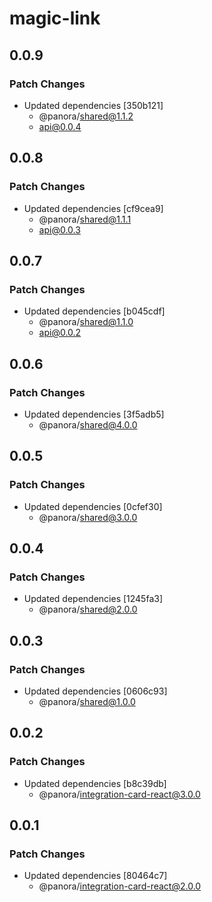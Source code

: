 # magic-link

## 0.0.9

### Patch Changes

- Updated dependencies [350b121]
  - @panora/shared@1.1.2
  - api@0.0.4

## 0.0.8

### Patch Changes

- Updated dependencies [cf9cea9]
  - @panora/shared@1.1.1
  - api@0.0.3

## 0.0.7

### Patch Changes

- Updated dependencies [b045cdf]
  - @panora/shared@1.1.0
  - api@0.0.2

## 0.0.6

### Patch Changes

- Updated dependencies [3f5adb5]
  - @panora/shared@4.0.0

## 0.0.5

### Patch Changes

- Updated dependencies [0cfef30]
  - @panora/shared@3.0.0

## 0.0.4

### Patch Changes

- Updated dependencies [1245fa3]
  - @panora/shared@2.0.0

## 0.0.3

### Patch Changes

- Updated dependencies [0606c93]
  - @panora/shared@1.0.0

## 0.0.2

### Patch Changes

- Updated dependencies [b8c39db]
  - @panora/integration-card-react@3.0.0

## 0.0.1

### Patch Changes

- Updated dependencies [80464c7]
  - @panora/integration-card-react@2.0.0
